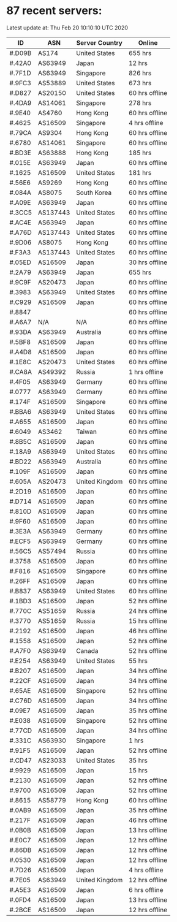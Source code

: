 # 87 recent servers:

Latest update at: Thu Feb 20 10:10:10 UTC 2020

| ID | ASN | Server Country | Online |
| -- | --- | -------------- | ------ |
| #.D09B | AS174 | United States | 655 hrs |
| #.42A0 | AS63949 | Japan | 12 hrs |
| #.7F1D | AS63949 | Singapore | 826 hrs |
| #.9FC3 | AS53889 | United States | 673 hrs |
| #.D827 | AS20150 | United States | 60 hrs offline |
| #.4DA9 | AS14061 | Singapore | 278 hrs |
| #.9E40 | AS4760 | Hong Kong | 60 hrs offline |
| #.4625 | AS16509 | Singapore | 4 hrs offline |
| #.79CA | AS9304 | Hong Kong | 60 hrs offline |
| #.6780 | AS14061 | Singapore | 60 hrs offline |
| #.BD3E | AS63888 | Hong Kong | 185 hrs |
| #.015E | AS63949 | Japan | 60 hrs offline |
| #.1625 | AS16509 | United States | 181 hrs |
| #.56E6 | AS9269 | Hong Kong | 60 hrs offline |
| #.084A | AS8075 | South Korea | 60 hrs offline |
| #.A09E | AS63949 | Japan | 60 hrs offline |
| #.3CC5 | AS137443 | United States | 60 hrs offline |
| #.AC4E | AS63949 | Japan | 60 hrs offline |
| #.A76D | AS137443 | United States | 60 hrs offline |
| #.9D06 | AS8075 | Hong Kong | 60 hrs offline |
| #.F3A3 | AS137443 | United States | 60 hrs offline |
| #.05ED | AS16509 | Japan | 30 hrs offline |
| #.2A79 | AS63949 | Japan | 655 hrs |
| #.9C9F | AS20473 | Japan | 60 hrs offline |
| #.3983 | AS63949 | United States | 60 hrs offline |
| #.C929 | AS16509 | Japan | 60 hrs offline |
| #.8847 |  |  | 60 hrs offline |
| #.A6A7 | N/A | N/A | 60 hrs offline |
| #.93DA | AS63949 | Australia | 60 hrs offline |
| #.5BF8 | AS16509 | Japan | 60 hrs offline |
| #.A4D8 | AS16509 | Japan | 60 hrs offline |
| #.1E8C | AS20473 | United States | 60 hrs offline |
| #.CA8A | AS49392 | Russia | 1 hrs offline |
| #.4F05 | AS63949 | Germany | 60 hrs offline |
| #.0777 | AS63949 | Germany | 60 hrs offline |
| #.174F | AS16509 | Singapore | 60 hrs offline |
| #.BBA6 | AS63949 | United States | 60 hrs offline |
| #.A655 | AS16509 | Japan | 60 hrs offline |
| #.6049 | AS3462 | Taiwan | 60 hrs offline |
| #.8B5C | AS16509 | Japan | 60 hrs offline |
| #.18A9 | AS63949 | United States | 60 hrs offline |
| #.BD22 | AS63949 | Australia | 60 hrs offline |
| #.109F | AS16509 | Japan | 60 hrs offline |
| #.605A | AS20473 | United Kingdom | 60 hrs offline |
| #.2D19 | AS16509 | Japan | 60 hrs offline |
| #.D714 | AS16509 | Japan | 60 hrs offline |
| #.810D | AS16509 | Japan | 60 hrs offline |
| #.9F60 | AS16509 | Japan | 60 hrs offline |
| #.3E3A | AS63949 | Germany | 60 hrs offline |
| #.ECF5 | AS63949 | Germany | 60 hrs offline |
| #.56C5 | AS57494 | Russia | 60 hrs offline |
| #.3758 | AS16509 | Japan | 60 hrs offline |
| #.F816 | AS16509 | Singapore | 60 hrs offline |
| #.26FF | AS16509 | Japan | 60 hrs offline |
| #.B837 | AS63949 | United States | 60 hrs offline |
| #.1BD3 | AS16509 | Japan | 52 hrs offline |
| #.770C | AS51659 | Russia | 24 hrs offline |
| #.3770 | AS51659 | Russia | 15 hrs offline |
| #.2192 | AS16509 | Japan | 46 hrs offline |
| #.1558 | AS16509 | Japan | 52 hrs offline |
| #.A7F0 | AS63949 | Canada | 52 hrs offline |
| #.E254 | AS63949 | United States | 55 hrs |
| #.B207 | AS16509 | Japan | 34 hrs offline |
| #.22CF | AS16509 | Japan | 34 hrs offline |
| #.65AE | AS16509 | Singapore | 52 hrs offline |
| #.C76D | AS16509 | Japan | 34 hrs offline |
| #.09E7 | AS16509 | Japan | 35 hrs offline |
| #.E038 | AS16509 | Singapore | 52 hrs offline |
| #.77CD | AS16509 | Japan | 34 hrs offline |
| #.331C | AS63930 | Singapore | 1 hrs |
| #.91F5 | AS16509 | Japan | 52 hrs offline |
| #.CD47 | AS23033 | United States | 35 hrs |
| #.9929 | AS16509 | Japan | 15 hrs |
| #.2130 | AS16509 | Japan | 52 hrs offline |
| #.9700 | AS16509 | Japan | 52 hrs offline |
| #.8615 | AS58779 | Hong Kong | 60 hrs offline |
| #.0AB9 | AS16509 | Japan | 35 hrs offline |
| #.217F | AS16509 | Japan | 46 hrs offline |
| #.0B0B | AS16509 | Japan | 13 hrs offline |
| #.E0C7 | AS16509 | Japan | 12 hrs offline |
| #.86DB | AS16509 | Japan | 12 hrs offline |
| #.0530 | AS16509 | Japan | 12 hrs offline |
| #.7D26 | AS16509 | Japan | 4 hrs offline |
| #.7E05 | AS63949 | United Kingdom | 12 hrs offline |
| #.A5E3 | AS16509 | Japan | 6 hrs offline |
| #.0FD4 | AS16509 | Japan | 13 hrs offline |
| #.2BCE | AS16509 | Japan | 12 hrs offline |

